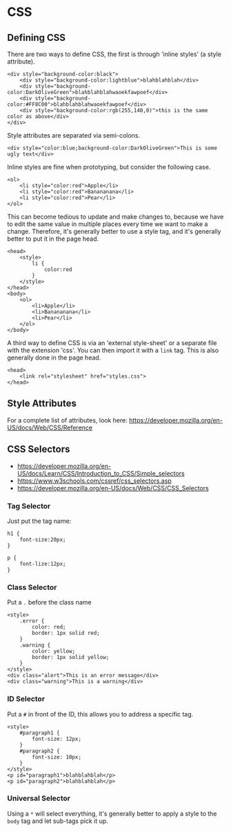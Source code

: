 

# CSS

## Defining CSS

There are two ways to define CSS, the first is through 'inline styles' (a style attribute).

```
<div style="background-color:black">
    <div style="background-color:lightblue">blahblahblah</div>
    <div style="background-color:DarkOliveGreen">blahblahblahwaoekfawpoef</div>
    <div style="background-color:#FF8C00">blahblahblahwaoekfawpoef</div>
    <div style="background-color:rgb(255,140,0)">this is the same color as above</div>
</div>
```

Style attributes are separated via semi-colons.

```
<div style="color:blue;background-color:DarkOliveGreen">This is some ugly text</div>
```

Inline styles are fine when prototyping, but consider the following case.

```
<ol>
    <li style="color:red">Apple</li>
    <li style="color:red">Banananana</li>
    <li style="color:red">Pear</li>
</ol>
```

This can become tedious to update and make changes to, because we have to edit the same value in multiple places every time we want to make a change. Therefore, it's generally better to use a style tag, and it's generally better to put it in the page head.

```
<head>
    <style>
        li {
            color:red
        }
    </style>
</head>
<body>
    <ol>
        <li>Apple</li>
        <li>Banananana</li>
        <li>Pear</li>
    </ol>
</body>
```

A third way to define CSS is via an 'external style-sheet' or a separate file with the extension 'css'. You can then import it with a `link` tag. This is also generally done in the page head.

```
<head>
    <link rel="stylesheet" href="styles.css">
</head>
```



## Style Attributes

For a complete list of attributes, look here: https://developer.mozilla.org/en-US/docs/Web/CSS/Reference





## CSS Selectors

- https://developer.mozilla.org/en-US/docs/Learn/CSS/Introduction_to_CSS/Simple_selectors
- https://www.w3schools.com/cssref/css_selectors.asp
- https://developer.mozilla.org/en-US/docs/Web/CSS/CSS_Selectors


### Tag Selector

Just put the tag name:
```
h1 {
    font-size:20px;
}

p {
    font-lize:12px;
}
```

### Class Selector

Put a `.` before the class name

```
<style>
    .error {
        color: red;
        border: 1px solid red;
    }
    .warning {
        color: yellow;
        border: 1px solid yellow;
    }
</style>
<div class="alert">This is an error message</div>
<div class="warning">This is a warning</div>
```

### ID Selector

Put a `#` in front of the ID, this allows you to address a specific tag.

```
<style>
    #paragraph1 {
        font-size: 12px;
    }
    #paragraph2 {
        font-size: 10px;
    }
</style>
<p id="paragraph1">blahblahblah</p>
<p id="paragraph2">blahblahblah</p>
```


### Universal Selector

Using a `*` will select everything, it's generally better to apply a style to the `body` tag and let sub-tags pick it up.